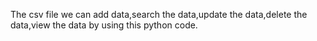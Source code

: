 The csv file we can add data,search the data,update the data,delete the data,view the data by using this python code.
